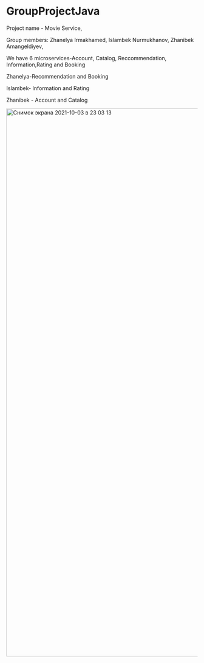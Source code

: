 # GroupProjectJava
Project name - Movie Service, 

Group members: Zhanelya Irmakhamed, Islambek Nurmukhanov, Zhanibek Amangeldiyev,  

We have 6 microservices-Account, Catalog, Reccommendation, Information,Rating and Booking

Zhanelya-Recommendation and Booking

Islambek- Information and Rating

Zhanibek - Account and Catalog

<img width="1440" alt="Снимок экрана 2021-10-03 в 23 03 13" src="https://user-images.githubusercontent.com/72819486/135764096-eccb32e0-563b-46dd-bbc0-3ce6cebf2b63.png">
